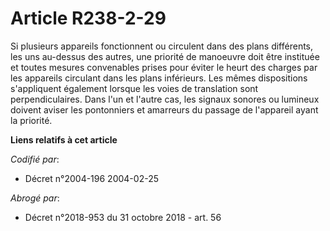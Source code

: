 # Article R238-2-29

Si plusieurs appareils fonctionnent ou circulent dans des plans différents, les uns au-dessus des autres, une priorité de
manoeuvre doit être instituée et toutes mesures convenables prises pour éviter le heurt des charges par les appareils
circulant dans les plans inférieurs. Les mêmes dispositions s'appliquent également lorsque les voies de translation sont
perpendiculaires. Dans l'un et l'autre cas, les signaux sonores ou lumineux doivent aviser les pontonniers et amarreurs du
passage de l'appareil ayant la priorité.

**Liens relatifs à cet article**

_Codifié par_:

  - Décret n°2004-196 2004-02-25

_Abrogé par_:

  - Décret n°2018-953 du 31 octobre 2018 - art. 56
